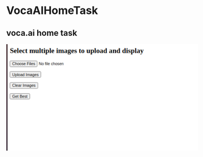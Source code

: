 # VocaAIHomeTask
## voca.ai home task

![alt text](https://github.com/shahar-ke/VocaAIHomeTask/blob/master/readme_images/main_manu.png)
